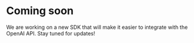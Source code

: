 
# Coming soon

We are working on a new SDK that will make it easier to integrate with the OpenAI API. Stay tuned for updates!
